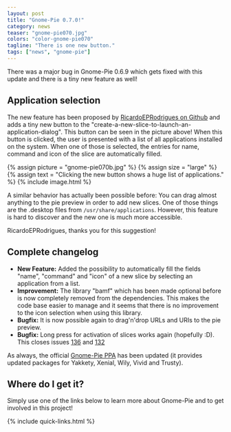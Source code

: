 ```yaml
---
layout: post
title: "Gnome-Pie 0.7.0!"
category: news
teaser: "gnome-pie070.jpg"
colors: "color-gnome-pie070"
tagline: "There is one new button."
tags: ["news", "gnome-pie"]
---
```


There was a major bug in Gnome-Pie 0.6.9 which gets fixed with this update and there is a tiny new feature as well!

<!--more-->

## Application selection

The new feature has been proposed by [RicardoEPRodrigues on Github](https://github.com/Simmesimme/Gnome-Pie/issues/134) and adds a tiny new button to the "create-a-new-slice-to-launch-an-application-dialog". This button can be seen in the picture above! When this button is clicked, the user is presented with a list of all applications installed on the system. When one of those is selected, the entries for name, command and icon of the slice are automatically filled.

{% assign picture = "gnome-pie070b.jpg" %}
{% assign size = "large" %}
{% assign text = "Clicking the new button shows a huge list of applications." %}
{% include image.html %}

A similar behavior has actually been possible before: You can drag almost anything to the pie preview in order to add new slices. One of those things are the .desktop files from ``/usr/share/applications``. However, this feature is hard to discover and the new one is much more accessible.

RicardoEPRodrigues, thanks you for this suggestion!


## Complete changelog

* **New Feature:** Added the possibility to automatically fill the fields "name", "command" and "icon" of a new slice by selecting an application from a list.
* **Improvement:** The library "bamf" which has been made optional before is now completely removed from the dependencies. This makes the code base easier to manage and it seems that there is no improvement to the icon selection when using this library.
* **Bugfix:** It is now possible again to drag'n'drop URLs and URIs to the pie preview.
* **Bugfix:** Long press for activation of slices works again (hopefully :D). This closes issues [136](https://github.com/Simmesimme/Gnome-Pie/issues/136) and [132](https://github.com/Simmesimme/Gnome-Pie/issues/132)

As always, the official [Gnome-Pie PPA](https://launchpad.net/~simonschneegans/+archive/ubuntu/testing) has been updated (it provides updated packages for Yakkety, Xenial, Wily, Vivid and Trusty).

## Where do I get it?

Simply use one of the links below to learn more about Gnome-Pie and to get involved in this project!

{% include quick-links.html %}
